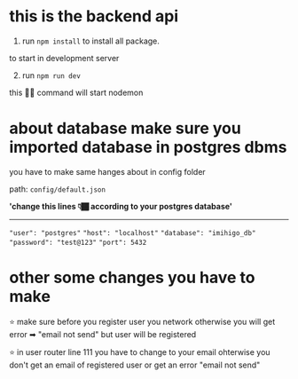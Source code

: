 # this is the backend api

1. run `npm install` to install all package.

to start in development server

2. run `npm run dev`

this ☝🏿 command will start nodemon

# about database make sure you imported database in postgres dbms

you have to make same hanges about in config folder

path: `config/default.json`

**'change this lines 👇🏾 according to your postgres database'**

<hr>

`"user": "postgres"`
`"host": "localhost"`
`"database": "imihigo_db"`
`"password": "test@123"`
`"port": 5432`

# other some changes you have to make

⭐ make sure before you register user you network otherwise you will get error ➡ "email not send" but user will be
registered

⭐ in user router line 111 you have to change to your email ohterwise you don't get an email of registered user or get an error "email not send"
